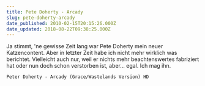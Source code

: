 ```yaml
---
title: Pete Doherty - Arcady
slug: pete-doherty-arcady
date_published: 2010-02-15T20:15:26.000Z
date_updated: 2018-08-22T09:38:25.000Z
---
```


Ja stimmt, 'ne gewisse Zeit lang war Pete Doherty mein neuer Katzencontent. Aber in letzter Zeit habe ich nicht mehr wirklich was berichtet. Vielleicht auch nur, weil er nichts mehr beachtenswertes fabriziert hat oder nun doch schon verstorben ist, aber... egal. Ich mag ihn.

`Peter Doherty - Arcady (Grace/Wastelands Version) HD`
